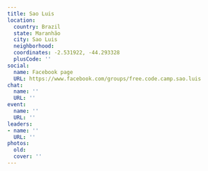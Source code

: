 ```yaml
---
title: Sao Luis
location:
  country: Brazil
  state: Maranhão
  city: Sao Luis
  neighborhood: 
  coordinates: -2.531922, -44.293328
  plusCode: ''
social:
  name: Facebook page
  URL: https://www.facebook.com/groups/free.code.camp.sao.luis
chat:
  name: ''
  URL: ''
event:
  name: ''
  URL: ''
leaders:
- name: ''
  URL: ''
photos:
  old: 
  cover: ''
---
```

